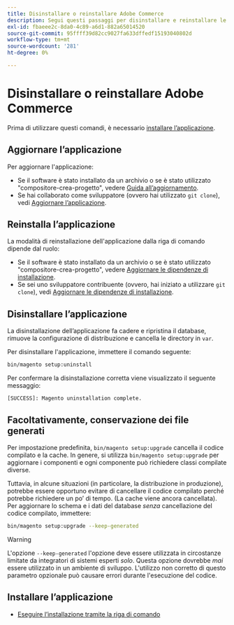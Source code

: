 ```yaml
---
title: Disinstallare o reinstallare Adobe Commerce
description: Segui questi passaggi per disinstallare e reinstallare le installazioni locali di Adobe Commerce e Magento Open Source.
exl-id: fbaeee2c-8da0-4c89-a6d1-882a65014520
source-git-commit: 95ffff39d82cc9027fa633dffedf15193040802d
workflow-type: tm+mt
source-wordcount: '281'
ht-degree: 0%

---
```


# Disinstallare o reinstallare Adobe Commerce

Prima di utilizzare questi comandi, è necessario [installare l’applicazione](../tutorials/install.md).

## Aggiornare l’applicazione

Per aggiornare l&#39;applicazione:

* Se il software è stato installato da un archivio o se è stato utilizzato &quot;compositore-crea-progetto&quot;, vedere [Guida all’aggiornamento](../../upgrade/overview.md).
* Se hai collaborato come sviluppatore (ovvero hai utilizzato `git clone`), vedi [Aggiornare l’applicazione](../../upgrade/developer/git-installs.md).

## Reinstalla l’applicazione

La modalità di reinstallazione dell&#39;applicazione dalla riga di comando dipende dal ruolo:

* Se il software è stato installato da un archivio o se è stato utilizzato &quot;compositore-crea-progetto&quot;, vedere [Aggiornare le dipendenze di installazione](https://developer.adobe.com/commerce/contributor/guides/install/update-dependencies/).
* Se sei uno sviluppatore contribuente (ovvero, hai iniziato a utilizzare `git clone`), vedi [Aggiornare le dipendenze di installazione](https://developer.adobe.com/commerce/contributor/guides/install/update-dependencies/).

## Disinstallare l’applicazione

La disinstallazione dell’applicazione fa cadere e ripristina il database, rimuove la configurazione di distribuzione e cancella le directory in `var`.

Per disinstallare l&#39;applicazione, immettere il comando seguente:

```bash
bin/magento setup:uninstall
```

Per confermare la disinstallazione corretta viene visualizzato il seguente messaggio:

```terminal
[SUCCESS]: Magento uninstallation complete.
```

## Facoltativamente, conservazione dei file generati

Per impostazione predefinita, `bin/magento setup:upgrade` cancella il codice compilato e la cache. In genere, si utilizza `bin/magento setup:upgrade` per aggiornare i componenti e ogni componente può richiedere classi compilate diverse.

Tuttavia, in alcune situazioni (in particolare, la distribuzione in produzione), potrebbe essere opportuno evitare di cancellare il codice compilato perché potrebbe richiedere un po’ di tempo. (La cache viene ancora cancellata). Per aggiornare lo schema e i dati del database *senza* cancellazione del codice compilato, immettere:

```bash
bin/magento setup:upgrade --keep-generated
```

>[!WARNING]
>
>L&#39;opzione `--keep-generated` l&#39;opzione deve essere utilizzata in circostanze limitate da integratori di sistemi esperti *solo*. Questa opzione dovrebbe *mai* essere utilizzato in un ambiente di sviluppo. L&#39;utilizzo non corretto di questo parametro opzionale può causare errori durante l&#39;esecuzione del codice.

## Installare l’applicazione

* [Eseguire l’installazione tramite la riga di comando](../advanced.md)
